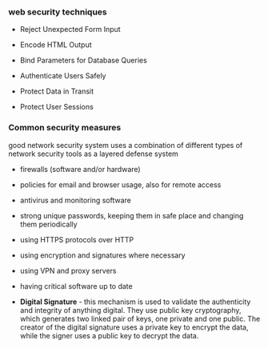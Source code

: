 ### web security techniques
* Reject Unexpected Form Input

* Encode HTML Output

* Bind Parameters for Database Queries

* Authenticate Users Safely

* Protect Data in Transit

* Protect User Sessions


### Common security measures
good network security system uses a combination of different types of network security tools as a layered defense system
* firewalls (software and/or hardware)
* policies for email and browser usage, also for remote access
* antivirus and monitoring software
* strong unique passwords, keeping them in safe place and changing them periodically
* using HTTPS protocols over HTTP
* using encryption and signatures where necessary
* using VPN and proxy servers
* having critical software up to date




 * **Digital Signature** - this mechanism is used to validate the authenticity and integrity of anything digital. They use public key cryptography, which generates two linked pair of keys, one private and one public. The creator of the digital signature uses a private key to encrypt the data, while the signer uses a public key to decrypt the data.
